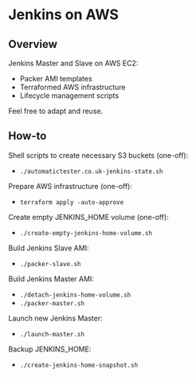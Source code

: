 # Jenkins on AWS

## Overview

Jenkins Master and Slave on AWS EC2:
- Packer AMI templates
- Terraformed AWS infrastructure
- Lifecycle management scripts

Feel free to adapt and reuse.

## How-to

Shell scripts to create necessary S3 buckets (one-off):
- `./automatictester.co.uk-jenkins-state.sh`

Prepare AWS infrastructure (one-off):
- `terraform apply -auto-approve`

Create empty JENKINS_HOME volume (one-off):
- `./create-empty-jenkins-home-volume.sh`

Build Jenkins Slave AMI:
- `./packer-slave.sh`

Build Jenkins Master AMI:
- `./detach-jenkins-home-volume.sh`
- `./packer-master.sh`

Launch new Jenkins Master:
- `./launch-master.sh`

Backup JENKINS_HOME:
- `./create-jenkins-home-snapshot.sh`